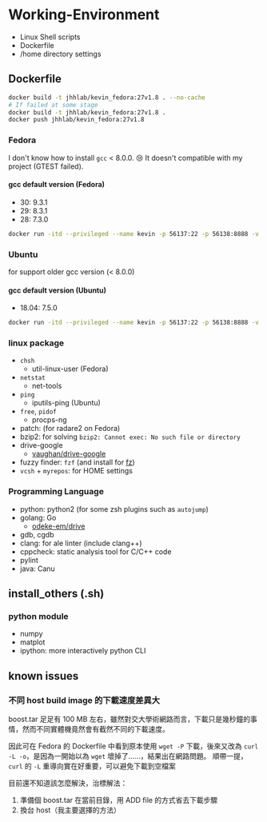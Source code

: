 # Working-Environment

- Linux Shell scripts
- Dockerfile
- /home directory settings

## Dockerfile

```bash
docker build -t jhhlab/kevin_fedora:27v1.8 . --no-cache
# If failed at some stage
docker build -t jhhlab/kevin_fedora:27v1.8 .
docker push jhhlab/kevin_fedora:27v1.8
```

### Fedora

I don't know how to install `gcc` < 8.0.0. :cry:
It doesn't compatible with my project (GTEST failed).

#### gcc default version (Fedora)

- 30: 9.3.1
- 29: 8.3.1
- 28: 7.3.0

```bash
docker run -itd --privileged --name kevin -p 56137:22 -p 56138:8888 -v /var/run/docker.sock:/var/run/docker.sock -v /home/nfs_home/kevin:/home/kevin -v /mnt/project_warehouse3/godzilla/kevin:/mnt/godzilla/kevin kevin_fedora:30v1.7
```

### Ubuntu

for support older gcc version (< 8.0.0)

#### gcc default version (Ubuntu)

- 18.04: 7.5.0

```bash
docker run -itd --privileged --name kevin -p 56137:22 -p 56138:8888 -v /var/run/docker.sock:/var/run/docker.sock -v /home/nfs_home/kevin:/home/kevin -v /mnt/project_warehouse3/godzilla/kevin:/mnt/godzilla/kevin kevin_ubuntu:18.04v1.0
```

### linux package

- `chsh`
  - util-linux-user (Fedora)
- `netstat`
  - net-tools
- `ping`
  - iputils-ping (Ubuntu)
- `free`, `pidof`
  - procps-ng
- patch: (for radare2 on Fedora)
- bzip2: for solving `bzip2: Cannot exec: No such file or directory`
- drive-google
  - [vaughan/drive-google](https://copr.fedorainfracloud.org/coprs/vaughan/drive-google/)
- fuzzy finder: `fzf` (and install for [fz](https://github.com/changyuheng/fz/blob/master/README-zh.md))
- `vcsh` + `myrepos`: for HOME settings

### Programming Language

- python: python2 (for some zsh plugins such as `autojump`)
- golang: Go
  - [odeke-em/drive](https://github.com/odeke-em/drive)
- gdb, cgdb
- clang: for ale linter (include clang++)
- cppcheck: static analysis tool for C/C++ code
- pylint
- java: Canu

## install_others (.sh)

### python module

- numpy
- matplot
- ipython: more interactively python CLI

## known issues

### 不同 host build image 的下載速度差異大

boost.tar 足足有 100 MB 左右，雖然對交大學術網路而言，下載只是幾秒鐘的事情，然而不同實體機竟然會有截然不同的下載速度。

因此可在 Fedora 的 Dockerfile 中看到原本使用 `wget -P` 下載，後來又改為 `curl -L -o`，是因為一開始以為 `wget` 壞掉了……，結果出在網路問題。
順帶一提，`curl` 的 `-L` 重導向實在好重要，可以避免下載到空檔案

目前還不知道該怎麼解決，治標解法：

1. 準備個 boost.tar 在當前目錄，用 ADD file 的方式省去下載步驟
2. 換台 host（我主要選擇的方法）
